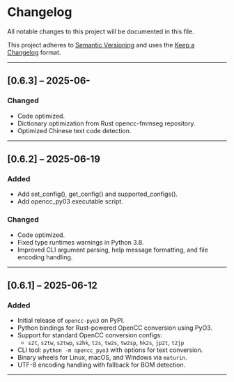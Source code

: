 # Changelog

All notable changes to this project will be documented in this file.

This project adheres to [Semantic Versioning](https://semver.org/spec/v2.0.0.html) and uses the [Keep a Changelog](https://keepachangelog.com/en/1.0.0/) format.

---

## [0.6.3] – 2025-06-

### Changed
- Code optimized.
- Dictionary optimization from Rust opencc-fmmseg repository.
- Optimized Chinese text code detection.

---

## [0.6.2] – 2025-06-19

### Added
- Add set_config(), get_config() and supported_configs().
- Add opencc_py03 executable script.

### Changed
- Code optimized.
- Fixed type runtimes warnings in Python 3.8.
- Improved CLI argument parsing, help message formatting, and file encoding handling.

---

## [0.6.1] – 2025-06-12

### Added
- Initial release of `opencc-pyo3` on PyPI.
- Python bindings for Rust-powered OpenCC conversion using PyO3.
- Support for standard OpenCC conversion configs:
    - `s2t`, `s2tw`, `s2twp`, `s2hk`, `t2s`, `tw2s`, `tw2sp`, `hk2s`, `jp2t`, `t2jp`
- CLI tool: `python -m opencc_pyo3` with options for text conversion.
- Binary wheels for Linux, macOS, and Windows via `maturin`.
- UTF-8 encoding handling with fallback for BOM detection.

---
